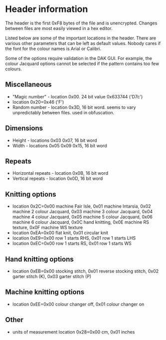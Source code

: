 # Header information

The header is the first 0xF8 bytes of the file and is unencrypted. Changes
between files are most easily viewed in a hex editor.

Listed below are some of the important locations in the header.
There are various other parameters that can be left as default values.
Nobody cares if the font for the colour names is Arial or Calibri.

Some of the options require validation in the DAK GUI. For example, the
colour Jacquard options cannot be selected if the pattern contains too
few colours.

## Miscellaneous
* "Magic number" - location 0x00. 24 bit value 0x633744 ('D7c')
* location 0x20=0x46 ('F')
* Random number - location 0x3D, 16 bit word. seems to vary unpredictably between files. used in obfuscation.

## Dimensions
* Height - locations 0x03 0x07, 16 bit word
* Width - locations 0x05 0x09 0x15, 16 bit word

## Repeats
* Horizontal repeats - location 0x0B, 16 bit word
* Vertical repeats - location 0x0D, 16 bit word

## Knitting options
* location 0x2C=0x00 machine Fair Isle,
		0x01 machine Intarsia,
		0x02 machine 2 colour Jacquard,
                0x03 machine 3 colour Jacquard,
		0x04 machine 4 colour Jacquard,
		0x05 machine 5 colour Jacquard,
                0x06 machine 6 colour Jacquard,
		0x0C hand knitting,
		0x0E machine RS texture,
		0x0F machine WS texture
* location 0xEA=0x00 flat knit,
		0x01 circular knit
* location 0xE9=0x00 row 1 starts RHS,
		0x01 row 1 starts LHS
* location 0xEC=0x00 row 1 starts RS, 
		0x01 row 1 starts WS

## Hand knitting options
* location 0xEB=0x00 stocking stitch,
		0x01 reverse stocking stitch,
		0x02 garter stitch (K),
		0x03 garter stitch (P)

## Machine knitting options
* location 0xEE=0x00 colour changer off,
		0x01 colour changer on

## Other
* units of measurement location 0x28=0x00 cm, 0x01 inches